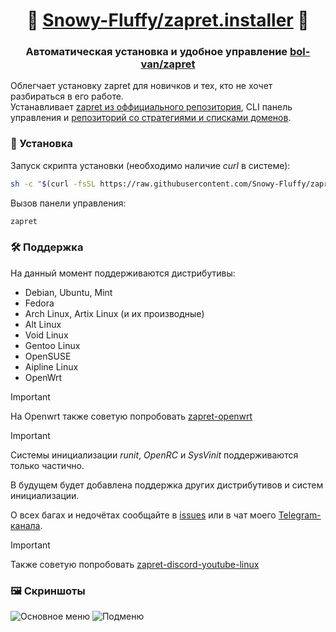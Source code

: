 <div align="center">

# 💜 [Snowy-Fluffy/zapret.installer](https://github.com/Snowy-Fluffy/zapret.installer) 💙

### Автоматическая установка и удобное управление [bol-van/zapret](https://github.com/bol-van/zapret)

</div>

Облегчает установку zapret для новичков и тех, кто не хочет разбираться в его работе.  
Устанавливает [zapret из оффициального репозитория](https://github.com/bol-van/zapret), CLI панель управления и [репозиторий со стратегиями и списками доменов](https://github.com/Snowy-Fluffy/zapret.cfgs).

### 🔽 Установка  

Запуск скрипта установки (необходимо наличие *curl* в системе):  
```bash
sh -c "$(curl -fsSL https://raw.githubusercontent.com/Snowy-Fluffy/zapret.installer/refs/heads/main/installer.sh)"
```

Вызов панели управления:  
```bash
zapret
```

### 🛠️ Поддержка

На данный момент поддерживаются дистрибутивы:  
- Debian, Ubuntu, Mint
- Fedora
- Arch Linux, Artix Linux (и их производные)
- Alt Linux
- Void Linux
- Gentoo Linux
- OpenSUSE
- Aipline Linux
- OpenWrt

> [!IMPORTANT]
> На Openwrt также советую попробовать [zapret-openwrt](https://github.com/remittor/zapret-openwrt)

> [!IMPORTANT]
> Системы инициализации *runit*, *OpenRC* и *SysVinit* поддерживаются только частично.

В будущем будет добавлена поддержка других дистрибутивов и систем инициализации.

О всех багах и недочётах сообщайте в [issues](https://github.com/Snowy-Fluffy/zapret.installer/issues) или в чат моего [Telegram-канала](https://t.me/linux_hi_chat).

> [!IMPORTANT]
> Также советую попробовать [zapret-discord-youtube-linux](https://github.com/Sergeydigl3/zapret-discord-youtube-linux)

### 🖼️ Скриншоты
![Основное меню](https://github.com/user-attachments/assets/1c8d3f11-d357-4783-bb13-7eba735b52ae)
![Подменю](https://github.com/user-attachments/assets/4c5b0af1-64d3-486b-9d23-8c4611517e29)

